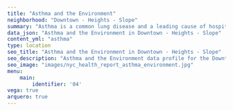 ```yaml
---
title: "Asthma and the Environment"
neighborhood: "Downtown - Heights - Slope"
summary: "Asthma is a common lung disease and a leading cause of hospitalizations for children under 15 years old. This report provides a summary of asthma indicators by neighborhood. It also describes housing and neighborhood characteristics that can make asthma worse."
data_json: "Asthma and the Environment in Downtown - Heights - Slope"
content_yml: "asthma"
type: location
seo_title: "Asthma and the Environment in Downtown - Heights - Slope"
seo_description: "Asthma and the Environment data profile for the Downtown - Heights - Slope neighborhood of NYC."
seo_image: "images/nyc_health_report_asthma_environment.jpg"
menu:
    main:
        identifier: '04'
vega: true
arquero: true
---
```

